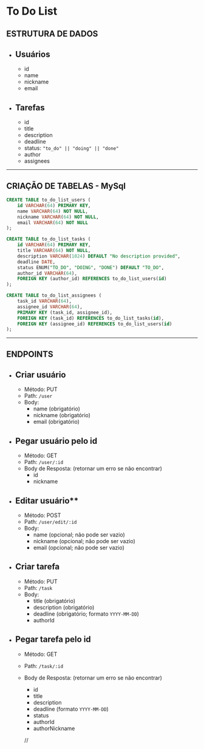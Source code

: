 # To Do List

## ESTRUTURA DE DADOS  
  
* ## Usuários
  * id
  * name
  * nickname 
  * email

* ## Tarefas 
  * id
  * title
  * description
  * deadline
  * status: `"to_do" || "doing" || "done"`
  * author 
  * assignees
   
---

## CRIAÇÃO DE TABELAS - MySql

```sql
CREATE TABLE to_do_list_users (
    id VARCHAR(64) PRIMARY KEY,
    name VARCHAR(64) NOT NULL,
    nickname VARCHAR(64) NOT NULL,
    email VARCHAR(64) NOT NULL
);
```
```sql
CREATE TABLE to_do_list_tasks (
    id VARCHAR(64) PRIMARY KEY,
    title VARCHAR(64) NOT NULL,
    description VARCHAR(1024) DEFAULT "No description provided",
    deadline DATE,
    status ENUM("TO_DO", "DOING", "DONE") DEFAULT "TO_DO",
    author_id VARCHAR(64),
    FOREIGN KEY (author_id) REFERENCES to_do_list_users(id)
);
```
```sql
CREATE TABLE to_do_list_assignees (
    task_id VARCHAR(64),
    assignee_id VARCHAR(64),
    PRIMARY KEY (task_id, assignee_id),
    FOREIGN KEY (task_id) REFERENCES to_do_list_tasks(id),
    FOREIGN KEY (assignee_id) REFERENCES to_do_list_users(id)
);
```
---

## ENDPOINTS 

* ## Criar usuário
  * Método: PUT
  * Path: `/user`
  * Body:
    * name (obrigatório)
    * nickname (obrigatório)
    * email (obrigatório)

* ## Pegar usuário pelo id
  * Método: GET
  * Path: `/user/:id`
  * Body de Resposta: (retornar um erro se não encontrar)
    * id
    * nickname


* ## Editar usuário**
  * Método: POST
  * Path: `/user/edit/:id`
  * Body:
    * name (opcional; não pode ser vazio)
    * nickname (opcional; não pode ser vazio)
    * email (opcional; não pode ser vazio)


* ## Criar tarefa
  * Método: PUT
  * Path: `/task`
  * Body:
    * title (obrigatório)
    * description (obrigatório)
    * deadline (obrigatório; formato `YYYY-MM-DD`)
    * authorId

* ## Pegar tarefa pelo id
  * Método: GET
  * Path: `/task/:id`
  * Body de Resposta: (retornar um erro se não encontrar)
    * id
    * title 
    * description
    * deadline (formato `YYYY-MM-DD`)
    * status
    * authorId
    * authorNickname

    //